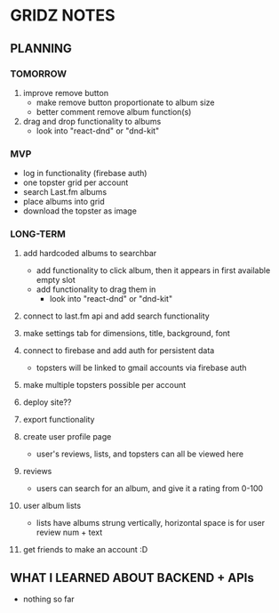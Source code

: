 # GRIDZ NOTES

## PLANNING

### TOMORROW
1. improve remove button
    - make remove button proportionate to album size
    - better comment remove album function(s)
2. drag and drop functionality to albums
    - look into "react-dnd" or "dnd-kit"

### MVP
- log in functionality (firebase auth)
- one topster grid per account
- search  Last.fm albums
- place albums into grid
- download the topster as image

### LONG-TERM
1. add hardcoded albums to searchbar
    - add functionality to click album, then it appears in first available empty slot
    - add functionality to drag them in
        - look into "react-dnd" or "dnd-kit"
2. connect to last.fm api and add search functionality
3. make settings tab for dimensions, title, background, font


4. connect to firebase and add auth for persistent data
    - topsters will be linked to gmail accounts via firebase auth
5. make multiple topsters possible per account
6. deploy site??

7. export functionality
8. create user profile page
    - user's reviews, lists, and topsters can all be viewed here
9. reviews
    - users can search for an album, and give it a rating from 0-100
10. user album lists
    - lists have albums strung vertically, horizontal space is for user review num + text
11. get friends to make an account :D


## WHAT I LEARNED ABOUT BACKEND + APIs
- nothing so far
